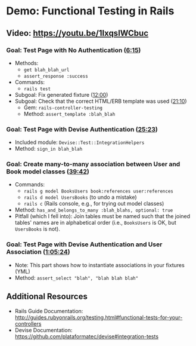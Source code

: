 # Demo: Functional Testing in Rails

## Video: <https://youtu.be/1IxqsIWCbuc>

### Goal: Test Page with No Authentication ([6:15](https://youtu.be/1IxqsIWCbuc?t=6m15s))

- Methods:
  - `get blah_blah_url`
  - `assert_response :success`
- Commands:
  - `rails test`
- Subgoal: Fix generated fixture ([12:00](https://youtu.be/1IxqsIWCbuc?t=12m00s))
- Subgoal: Check that the correct HTML/ERB template was used ([21:10](https://youtu.be/1IxqsIWCbuc?t=21m10s))
  - Gem: `rails-controller-testing`
  - Method: `assert_template :blah_blah`

### Goal: Test Page with Devise Authentication ([25:23](https://youtu.be/1IxqsIWCbuc?t=25m23s))

- Included module: `Devise::Test::IntegrationHelpers`
- Method: `sign_in blah_blah`

### Goal: Create many-to-many association between User and Book model classes ([39:42](https://youtu.be/1IxqsIWCbuc?t=39m42s))

- Commands:
  - `rails g model BooksUsers book:references user:references`
  - `rails d model UsersBooks` (to undo a mistake)
  - `rails c` (Rails console, e.g., for trying out model classes)
- Method: `has_and_belongs_to_many :blah_blahs, optional: true`
- Pitfall (which I fell into): Join tables must be named such that the joined tables' names are in alphabetical order (i.e., `BooksUsers` is OK, but `UsersBooks` is not).

### Goal: Test Page with Devise Authentication and User Association ([1:05:24](https://youtu.be/1IxqsIWCbuc?t=1h5m24s))

- Note: This part shows how to instantiate associations in your fixtures (YML)
- Method: `assert_select "blah", "blah blah blah"`

## Additional Resources

- Rails Guide Documentation: <http://guides.rubyonrails.org/testing.html#functional-tests-for-your-controllers>
- Devise Documentation: <https://github.com/plataformatec/devise#integration-tests>
